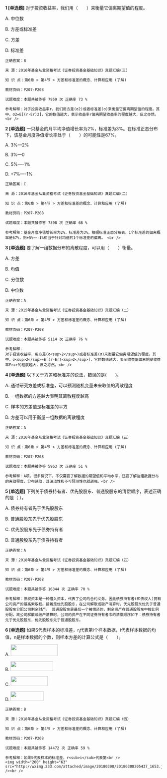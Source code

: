 **1 [单选题]** 对于投资收益率，我们用（&emsp;&emsp;）来衡量它偏离期望值的程度。

A. 中位数

B. 方差或标准差

C. 方差

D. 标准差 

```
正确答案：B

来 源：2016年基金从业资格考试《证券投资基金基础知识》真题汇编(三)

知 识 点：第6章 > 第4节 > 方差和标准差的概念、计算和应用 (了解)

教材页码：P207-P208

试题难度：本题共被作答 7959 次 正确率 73 %

参考解释：对于投资收益率r，我们用方差(σ2)或者标准差(σ)来衡量它偏离期望值的程度。其中，σ2=E[(r-Er)2]，它的数值越大，表示收益率r偏离期望收益率的程度越大，反之亦然。 <br />
```


**2 [单选题]** 一只基金的月平均净值增长率为2%，标准差为3%。在标准正态分布下，该基金月度净值增长率处于（　　）的可能性是67%。

A. 3%—2%

B. 3%—0

C. 5%—-1%

D. +7%—-1% 

```
正确答案：C

来 源：2016年基金从业资格考试《证券投资基金基础知识》真题汇编(二)

知 识 点：第6章 > 第4节 > 方差和标准差的概念、计算和应用 (了解)

教材页码：P207-P208

试题难度：本题共被作答 7398 次 正确率 68 %

参考解释：基金月度净值增长率为2%，标准差为3%，根据标准正态分布表，1个标准差的偏离概率是67%，则+5%～-1%相当于针对均值的1个标准差的偏离。 <br />
```


**3 [单选题]** 
要了解一组数据分布的离散程度，可以用（　　）衡量。

A. 方差

B. 均值

C. 分位数

D. 中位数

```
正确答案：A

来 源：2015年基金从业资格考试《证券投资基金基础知识》真题汇编（二）

知 识 点：第6章 > 第4节 > 方差和标准差的概念、计算和应用 (了解)

教材页码：P207-P208

试题难度：本题共被作答 5114 次 正确率 76 %

参考解释：
对于投资收益率，用方差(σ<sup>2</sup>)或者标准差(σ)来衡量它偏离期望值的程度。其中，σ<sup>2</sup>=E[(r-Er)<sup>2</sup>]，它的数值越大，表示收益率偏离期望收益率Er=r的程度越大，反之亦然。<br />

```


**4 [单选题]** 以下关于方差和标准差的说法，错误的是(&emsp;&emsp;)。

A. 通过研究方差或标准差，可以预测随机变量未来取值的离散程度

B. 一组数据的方差越大表明其离散程度越高

C. 样本的方差值是标准差的平方

D. 方差可以用于衡量一组数据的离散程度

```
正确答案：A

来 源：2016年基金从业资格考试《证券投资基金基础知识》真题汇编（五）

知 识 点：第6章 > 第4节 > 方差和标准差的概念、计算和应用 (了解)

教材页码：P207-P208

试题难度：本题共被作答 5963 次 正确率 51 %

参考解释：A项，很多情况下，不仅需要了解数据的期望值和平均水平，还要了解这组数据分布的离散程度，分布越散，其波动性和不可预测性也就越强。<br />

```


**5 [单选题]** 下列关于债券持有者、优先股股东、普通股股东的清偿顺序，表述正确的是（  ）。

A. 债券持有者先于优先股股东

B. 普通股股东先于优先股股东

C. 优先股股东先于债券持有者

D. 普通股股东先于债券持有者

```
正确答案：A

来 源：2018年基金从业资格考试《证券投资基金基础知识》真题汇编（五）

知 识 点：第6章 > 第4节 > 方差和标准差的概念、计算和应用 (了解)

教材页码：P207-P208

试题难度：本题共被作答 16344 次 正确率 70 %

参考解释：债权资本是一种借入资本，代表了公司的合约义务，因此债券持有者(即债权人)拥有公司资产的最高索取权。接着是优先股股东，在公司解散或破产清算时，优先股股东优先于普通股股东分配公司剩余财产。 普通股股东是最后一个被偿还的，剩余资产在普通股股东中按比例分配。故公司解散或破产清算时，公司的资产在不同证券持有者巾的清偿顺序如下：债券持有者先于优先股股东，优先股股东先于普通股股东。
```


**6 [单选题]** 如果S代表样本的标准差，r<sub>i</sub>代表第i个样本数据，i代表样本数据的均值，n是样本数据的个数，则样本方差的计算公式是（　　）。

A. <img width="151" height="37" src="http://wximg.233.com/attached/image/20180308/20180308205340_8842.jpg" />

B. <img width="137" height="31" src="http://wximg.233.com/attached/image/20180308/20180308205356_2830.jpg" />

C. <img width="119" height="31" src="http://wximg.233.com/attached/image/20180308/20180308205403_8713.jpg" />

D. <img width="106" height="31" src="http://wximg.233.com/attached/image/20180308/20180308205413_7758.jpg" />

```
正确答案：B

来 源：2018年基金从业资格考试《证券投资基金基础知识》真题汇编（四）

知 识 点：第6章 > 第4节 > 方差和标准差的概念、计算和应用 (了解)

教材页码：P207-P208

试题难度：本题共被作答 14472 次 正确率 59 %

参考解释：如果S代表样本的标准差，r<sub>i</sub>代表第<br />
<img width="260" height="63" src="http://wximg.233.com/attached/image/20180308/20180308205437_1653.jpg" /><br />
```


